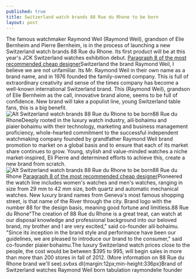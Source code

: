 ```yaml
---
published: true
title: Switzerland watch brands 88 Rue du Rhone to be born
layout: post
---
```

The famous watchmaker Raymond Weil (Raymond Weil), grandson of Elie Bernheim and Pierre Bernheim, is in the process of launching a new Switzerland watch brands 88 Rue du Rhone. Its first product will be at this year\'s JCK Switzerland watches exhibition debut. [Paragraph 8 of the most recommended cheap designer](http://tedbaker.webnode.com/news/paragraph-8-of-the-most-recommended-cheap-designer-watches/)Switzerland the brand Raymond Weil, I believe we are not unfamiliar. Its Mr. Raymond Weil in their own name as a brand name, and in 1976 founded the family-owned company. This is full of extraordinary creativity and sense of the times company has become a well-known international Switzerland brand. This (Raymond Weil), grandson of Elie Bernheim as the call, innovative brand alone, seems to be full of confidence. New brand will take a populist line, young Switzerland table fans, this is a big benefit.![Alt Switzerland watch brands 88 Rue du Rhone to be born](https://c1.staticflickr.com/1/138/31494631151_bfa5ebc749.jpg)88 Rue du RhoneDeeply rooted in the luxury watch industry, aili·bohaimu and piaier·bohaimu with their technology, marketing and business management proficiency, whole-hearted commitment to the successful independent watchmaking company founded by grandfather Raymond Weil brand promotion to market on a global basis and to ensure that each of its market share continues to grow. Young, stylish and value-minded watches a niche market-inspired, Eli Pierre and determined efforts to achieve this, create a new brand from scratch.![Alt Switzerland watch brands 88 Rue du Rhone to be born](https://c1.staticflickr.com/1/538/31463706302_62b820dfbb.jpg)88 Rue du Rhone [Paragraph 8 of the most recommended cheap designer](http://tedbaker.webnode.com/news/paragraph-8-of-the-most-recommended-cheap-designer-watches/)Pioneered the watch line includes women\'s watches and men\'s watches, ranging in size from 29 mm to 42 mm size, both quartz and automatic mechanical watches. New luxury brand names from Geneva\'s most famous shopping street, is that name of the River through the city. Brand logo with the number 88 for the design basis, meaning good fortune and limitless.88 Rue du Rhone\"The creation of 88 Rue du Rhone is a great treat, can watch at our disposal knowledge and professional background into our beloved brand, my brother and I are very excited,\" said co-founder aili·bohaimu. \"Since its inception in the brand style and performance have been our guidelines, we are pleased to introduce our brand to the consumer,\" said co-founder piaier·bohaimu.The luxury Switzerland watch prices close to the people, the cost would be between $395 to 995, will begin sales in more than more than 200 stores in fall of 2012. (More information on 88 Rue du Rhone brand we\'ll see).svbxs dl{margin:12px;min-height:336px}Brand of Switzerland watches Raymond Weil born tabulation raymondelie founder